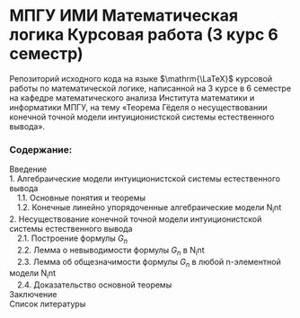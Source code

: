 # МПГУ ИМИ Математическая логика Курсовая работа (3 курс 6 семестр)
Репозиторий исходного кода на языке $\mathrm{\LaTeX}$ курсовой работы по математической логике, написанной на 3 курсе в 6 семестре на кафедре математического анализа Института математики и информатики МПГУ, на тему «Теорема Гёделя о несуществовании конечной точной модели интуиционистской системы естественного вывода».

### Содержание:
Введение<br/>
1\. Алгебраические модели интуиционистской системы естественного вывода<br/>
&emsp;1.1. Основные понятия и теоремы<br/>
&emsp;1.2. Конечные линейно упорядоченные алгебраические модели $\mathrm{N_int}$<br/>
2\. Несуществование конечной точной модели интуиционистской системы естественного вывода<br/>
&emsp;2.1. Построение формулы $G_n$<br/>
&emsp;2.2. Лемма о невыводимости формулы $G_n$ в $\mathrm{N_int}$<br/>
&emsp;2.3. Лемма об общезначимости формулы $G_n$ в любой n­-элементной модели $\mathrm{N_int}$<br/>
&emsp;2.4. Доказательство основной теоремы<br/>
Заключение<br/>
Список литературы